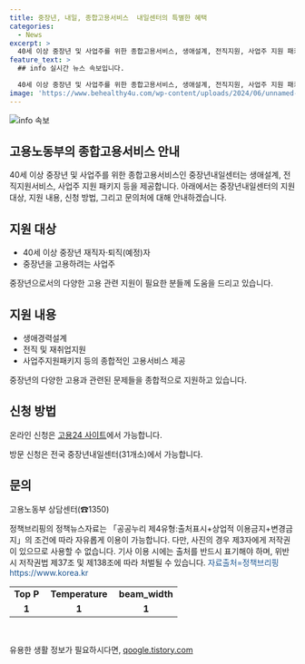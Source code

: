 ```yaml
---
title: 중장년, 내일, 종합고용서비스  내일센터의 특별한 혜택
categories:
  - News
excerpt: >
  40세 이상 중장년 및 사업주를 위한 종합고용서비스, 생애설계, 전직지원, 사업주 지원 패키지 등을 제공하는 중장년내일센터. 온라인 및 방문 신청 모두 가능하며, 전국 31개소에서 방문 상담도 받을 수 있다. 고용노동부 상담센터(☎1350) 및 고용24에서 자세한 정보를 확인할 수 있다.
feature_text: >
  ## info 실시간 뉴스 속보입니다.

  40세 이상 중장년 및 사업주를 위한 종합고용서비스, 생애설계, 전직지원, 사업주 지원 패키지 등을 제공하는 중장년내일센터. 온라인 및 방문 신청 모두 가능하며, 전국 31개소에서 방문 상담도 받을 수 있다. 고용노동부 상담센터(☎1350) 및 고용24에서 자세한 정보를 확인할 수 있다.
image: 'https://www.behealthy4u.com/wp-content/uploads/2024/06/unnamed-file.png'
---
```


<p><img src="https://www.behealthy4u.com/wp-content/uploads/2024/06/unnamed-file.png" alt="info 속보" /></p>

<h2>고용노동부의 종합고용서비스 안내</h2>

<p data-ke-size="size16"></p>

<p>40세 이상 중장년 및 사업주를 위한 종합고용서비스인 중장년내일센터는 생애설계, 전직지원서비스, 사업주 지원 패키지 등을 제공합니다. 아래에서는 중장년내일센터의 지원 대상, 지원 내용, 신청 방법, 그리고 문의처에 대해 안내하겠습니다.</p>

<p data-ke-size="size16"></p>

<h2 data-ke-size="size26">지원 대상</h2>

<ul>
    <li>40세 이상 중장년 재직자·퇴직(예정)자</li>
    <li>중장년을 고용하려는 사업주</li>
</ul>

<p class="buy-btn blue" data-ke-size="size16">중장년으로서의 다양한 고용 관련 지원이 필요한 분들께 도움을 드리고 있습니다.</p>

<h2 data-ke-size="size26">지원 내용</h2>

<ul>
    <li>생애경력설계</li>
    <li>전직 및 재취업지원</li>
    <li>사업주지원패키지 등의 종합적인 고용서비스 제공</li>
</ul>

<p data-ke-size="size16">중장년의 다양한 고용과 관련된 문제들을 종합적으로 지원하고 있습니다.</p>

<h2 data-ke-size="size26">신청 방법</h2>

<p>
    온라인 신청은 <a href="https://work.go.kr/seekWantedMain.do" target="_blank" rel="noopener">고용24 사이트</a>에서 가능합니다.
</p>

<p>방문 신청은 전국 중장년내일센터(31개소)에서 가능합니다.</p>

<h2 data-ke-size="size26">문의</h2>

<p>고용노동부 상담센터(☎1350)</p>

<p>정책브리핑의 정책뉴스자료는 「공공누리 제4유형:출처표시+상업적 이용금지+변경금지」의 조건에 따라 자유롭게 이용이 가능합니다. 다만, 사진의 경우 제3자에게 저작권이 있으므로 사용할 수 없습니다. 기사 이용 시에는 출처를 반드시 표기해야 하며, 위반 시 저작권법 제37조 및 제138조에 따라 처벌될 수 있습니다. <span style="color: #1a5490;">자료출처=정책브리핑 https://www.korea.kr</span></p>

<p data-ke-size="size16"></p>

<table>
    <tbody>
        <tr>
            <td style="text-align: center; height: 17px;"><b>Top P&nbsp;</b></td>
            <td style="text-align: center; height: 17px;"><b>Temperature&nbsp;</b></td>
            <td style="text-align: center; height: 17px;"><b>beam_width</b></td>
        </tr>
        <tr>
            <td style="text-align: center; height: 17px;"><b>1&nbsp;</b></td>
            <td style="text-align: center; height: 17px;"><b>1&nbsp;</b></td>
            <td style="text-align: center; height: 17px;"><b>1</b></td>
        </tr>
    </tbody>
</table>

<p data-ke-size="size16">&nbsp;</p>
유용한 생활 정보가 필요하시다면, <a href="https://qoogle.tistory.com" rel="dofollow">qoogle.tistory.com</a>


